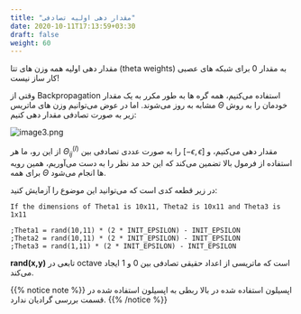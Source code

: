 ```yaml
---
title: "مقدار دهی اولیه تصادفی"
date: 2020-10-11T17:13:59+03:30
draft: false
weight: 60
---
```


مقدار دهی اولیه همه وزن های تتا (theta weights) به مقدار
$0$ برای شبکه های عصبی کار ساز نیست!

وقتی از Backpropagation استفاده می‌کنیم،
همه گره ها به طور مکرر به یک مقدار مشابه به روز می‌شوند.
اما در عوض می‌توانیم وزن های ماتریس $\Theta$ خودمان را به روش زیر به صورت تصادفی مقدار دهی کنیم:

![image3.png](../images/image3.png?width=35pc)

از این رو، ما هر $\Theta _{ij} ^{(l)}$ را به صورت
عددی تصادفی بین $[ - \epsilon, \epsilon]$ مقدار دهی می‌کنیم،
و استفاده از فرمول بالا تضمین می‌کند که این حد مد نظر را به دست می‌آوریم، همین رویه برای
همه $\Theta$ ها انجام می‌شود.

در زیر قطعه کدی است که می‌توانید این موضوع را آزمایش کنید:

<div align="left">

```
If the dimensions of Theta1 is 10x11, Theta2 is 10x11 and Theta3 is 1x11

;Theta1 = rand(10,11) * (2 * INIT_EPSILON) - INIT_EPSILON
;Theta2 = rand(10,11) * (2 * INIT_EPSILON) - INIT_EPSILON
;Theta3 = rand(1,11) * (2 * INIT_EPSILON) - INIT_EPSILON
```

</div>

**rand(x,y)** تابعی در octave است که 
ماتریسی از اعداد حقیقی تصادفی بین 0 و 1 ایجاد می‌کند.


{{% notice note %}}
اپسیلون استفاده شده در بالا ربطی به اپسیلون استفاده شده در قسمت بررسی گرادیان ندارد.
{{% /notice %}}


